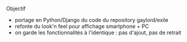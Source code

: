 Objectif
- portage en Python/Django du code du repository gaylord/exile
- refonte du look'n feel pour affichage smartphone + PC
- on garde les fonctionnalités à l'identique : pas d'ajout, pas de retrait
